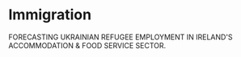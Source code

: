 # Immigration
FORECASTING UKRAINIAN REFUGEE EMPLOYMENT IN IRELAND'S ACCOMMODATION &amp; FOOD SERVICE SECTOR.

